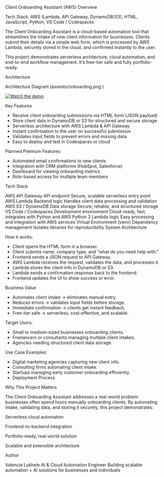 Client Onboarding Assistant (AWS)
Overview

Tech Stack: AWS (Lambda, API Gateway, DynamoDB/S3), HTML, JavaScript, Python, VS Code / Codespaces

The Client Onboarding Assistant is a cloud-based automation tool that streamlines the intake of new client information for businesses. Clients submit their details via a simple web form, which is processed by AWS Lambda, securely stored in the cloud, and confirmed instantly to the user.

This project demonstrates serverless architecture, cloud automation, and end-to-end workflow management. It’s free-tier safe and fully portfolio-ready.

Architecture

Architecture Diagram (assests/onboarding.png )

[![Watch the demo](https://img.youtube.com/vi/BgolS0JAXdo/0.jpg)](https://youtube.com/shorts/BgolS0JAXdo?si=vHw006TvgdWj_BAM)

Key Features

- Receive client onboarding submissions via HTML form (JSON payload)
- Store client data in DynamoDB or S3 for structured and secure storage
- Serverless architecture with AWS Lambda & API Gateway
-  Instant confirmation to the user on successful submission
-  Validates input fields to prevent errors and missing data
-  Easy to deploy and test in Codespaces or cloud

Planned Premium Features:

- Automated email confirmations to new clients
- Integration with CRM platforms (HubSpot, Salesforce)
- Dashboard for viewing onboarding metrics
- Role-based access for multiple team members

Tech Stack
	
AWS API Gateway	API endpoint	Secure, scalable serverless entry point
AWS Lambda	Backend logic	Handles client data processing and validation
AWS S3 / DynamoDB	Data storage	Secure, reliable, and structured storage
VS Code / Codespaces	Development environment	Cloud-ready, fast, integrates with Python and AWS
Python 3	Lambda logic	Easy processing and integration with AWS services
Virtual Environment (venv)	Dependency management	Isolates libraries for reproducibility
System Architecture

How it works:

- Client opens the HTML form in a browser.
- Client submits name, company type, and “what do you need help with.”
- Frontend sends a JSON request to API Gateway.
- AWS Lambda receives the request, validates the data, and processes it.
- Lambda stores the client info in DynamoDB or S3.
- Lambda sends a confirmation response back to the frontend.
- Frontend updates the UI to show success or error.


Business Value

- Automates client intake → eliminates manual entry.
- Reduces errors → validates input fields before storage.
- Immediate confirmation → clients get instant feedback.
- Free-tier safe → serverless, cost-effective, and scalable.

Target Users:

- Small to medium-sized businesses onboarding clients.
- Freelancers or consultants managing multiple client intakes.
- Agencies needing structured client data storage.

Use Case Examples:

- Digital marketing agencies capturing new client info.
- Consulting firms automating client intake.
- Startups managing early customer onboarding efficiently.
- Deployment Process


Why This Project Matters

The Client Onboarding Assistant addresses a real-world problem: businesses often spend hours manually onboarding clients. By automating intake, validating data, and storing it securely, this project demonstrates:

Serverless cloud automation

Frontend-to-backend integration

Portfolio-ready, real-world solution

Scalable and extensible architecture

Author

Valencia Lukhele
AI & Cloud Automation Engineer
Building scalable automation + AI solutions for businesses and individuals